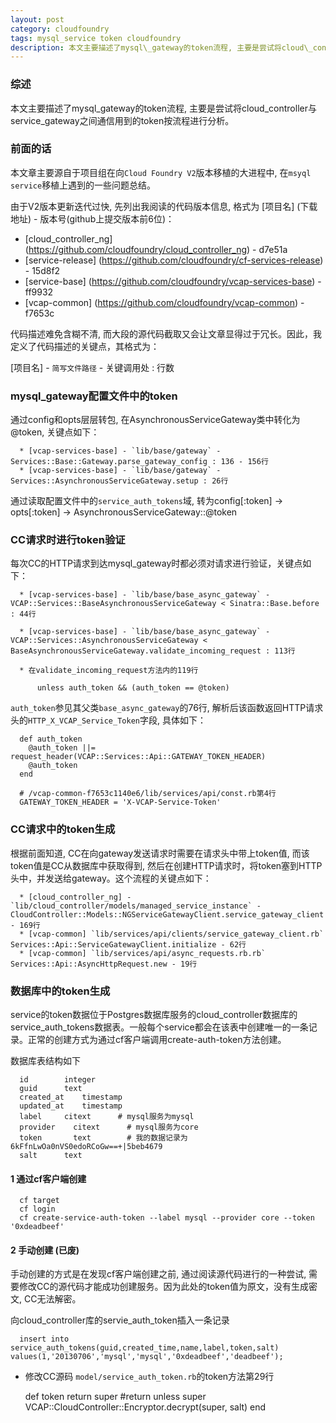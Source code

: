 ```yaml
---
layout: post
category: cloudfoundry
tags: mysql_service token cloudfoundry
description: 本文主要描述了mysql\_gateway的token流程, 主要是尝试将cloud\_controller与service\_gateway之间通信用到的token按流程进行分析
---
```


### 综述

本文主要描述了mysql_gateway的token流程, 主要是尝试将cloud_controller与service_gateway之间通信用到的token按流程进行分析。

### 前面的话

本文章主要源自于项目组在向`Cloud Foundry V2`版本移植的大进程中, 在`msyql service`移植上遇到的一些问题总结。

由于V2版本更新迭代过快, 先列出我阅读的代码版本信息, 格式为 [项目名] (下载地址) - 版本号(github上提交版本前6位)：

  * [cloud_controller_ng] (https://github.com/cloudfoundry/cloud_controller_ng) - d7e51a
  * [service-release] (https://github.com/cloudfoundry/cf-services-release) - 15d8f2
  * [service-base] (https://github.com/cloudfoundry/vcap-services-base) - ff9932
  * [vcap-common] (https://github.com/cloudfoundry/vcap-common) - f7653c

代码描述难免含糊不清, 而大段的源代码截取又会让文章显得过于冗长。因此，我定义了代码描述的关键点，其格式为：

  [项目名] - `简写文件路径` - 关键调用处 : 行数 

### mysql_gateway配置文件中的token

通过config和opts层层转包, 在AsynchronousServiceGateway类中转化为@token, 关键点如下：

      * [vcap-services-base] - `lib/base/gateway` - Services::Base::Gateway.parse_gateway_config : 136 - 156行
      * [vcap-services-base] - `lib/base/gateway` - Services::AsynchronousServiceGateway.setup : 26行

通过读取配置文件中的`service_auth_tokens`域, 转为config[:token] -> opts[:token] -> AsynchronousServiceGateway::@token

### CC请求时进行token验证

每次CC的HTTP请求到达mysql_gateway时都必须对请求进行验证，关键点如下：

      * [vcap-services-base] - `lib/base/base_async_gateway` - VCAP::Services::BaseAsynchronousServiceGateway < Sinatra::Base.before : 44行

      * [vcap-services-base] - `lib/base/base_async_gateway` - VCAP::Services::AsynchronousServiceGateway < BaseAsynchronousServiceGateway.validate_incoming_request : 113行

      * 在validate_incoming_request方法内的119行
          
          unless auth_token && (auth_token == @token)

`auth_token`参见其父类`base_async_gateway`的76行, 解析后该函数返回HTTP请求头的`HTTP_X_VCAP_Service_Token`字段, 具体如下：

      def auth_token
        @auth_token ||= request_header(VCAP::Services::Api::GATEWAY_TOKEN_HEADER)
        @auth_token
      end

      # /vcap-common-f7653c1140e6/lib/services/api/const.rb第4行
      GATEWAY_TOKEN_HEADER = 'X-VCAP-Service-Token'

### CC请求中的token生成

根据前面知道, CC在向gateway发送请求时需要在请求头中带上token值, 而该token值是CC从数据库中获取得到, 然后在创建HTTP请求时，将token塞到HTTP头中，并发送给gateway。这个流程的关键点如下：

      * [cloud_controller_ng] - `lib/cloud_controller/models/managed_service_instance` - CloudController::Models::NGServiceGatewayClient.service_gateway_client - 169行
      * [vcap-common] `lib/services/api/clients/service_gateway_client.rb` Services::Api::ServiceGatewayClient.initialize - 62行
      * [vcap-common] `lib/services/api/async_requests.rb.rb` Services::Api::AsyncHttpRequest.new - 19行

### 数据库中的token生成

service的token数据位于Postgres数据库服务的cloud_controller数据库的service_auth_tokens数据表。一般每个service都会在该表中创建唯一的一条记录。正常的创建方式为通过cf客户端调用create-auth-token方法创建。

数据库表结构如下
    
      id        integer
      guid      text
      created_at    timestamp
      updated_at    timestamp
      label     citext      # mysql服务为mysql
      provider    citext      # mysql服务为core
      token       text        # 我的数据记录为6kFfnLwOa0nVS0edoRCoGw==+|5beb4679
      salt      text          

#### 1 通过cf客户端创建

      cf target
      cf login
      cf create-service-auth-token --label mysql --provider core --token '0xdeadbeef'

#### 2 手动创建 (已废)

手动创建的方式是在发现cf客户端创建之前, 通过阅读源代码进行的一种尝试, 需要修改CC的源代码才能成功创建服务。因为此处的token值为原文，没有生成密文, CC无法解密。

  向cloud_controller库的servie_auth_token插入一条记录

      insert into service_auth_tokens(guid,created_time,name,label,token,salt) values(1,'20130706','mysql','mysql','0xdeadbeef','deadbeef');

  * 修改CC源码 `model/service_auth_token.rb`的token方法第29行

      def token
        return super
        #return unless super
        VCAP::CloudController::Encryptor.decrypt(super, salt)
      end
